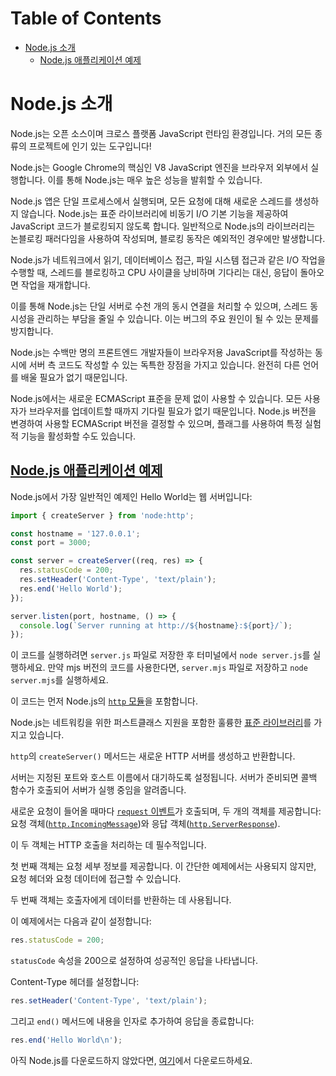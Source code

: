 # Table of Contents

- [Node.js 소개](#nodejs-소개)
  - [Node.js 애플리케이션 예제](#nodejs-애플리케이션-예제)

# Node.js 소개

Node.js는 오픈 소스이며 크로스 플랫폼 JavaScript 런타임 환경입니다. 거의 모든 종류의 프로젝트에 인기 있는 도구입니다!

Node.js는 Google Chrome의 핵심인 V8 JavaScript 엔진을 브라우저 외부에서 실행합니다. 이를 통해 Node.js는 매우 높은 성능을 발휘할 수 있습니다.

Node.js 앱은 단일 프로세스에서 실행되며, 모든 요청에 대해 새로운 스레드를 생성하지 않습니다. Node.js는 표준 라이브러리에 비동기 I/O 기본 기능을 제공하여 JavaScript 코드가 블로킹되지 않도록 합니다. 일반적으로 Node.js의 라이브러리는 논블로킹 패러다임을 사용하여 작성되며, 블로킹 동작은 예외적인 경우에만 발생합니다.

Node.js가 네트워크에서 읽기, 데이터베이스 접근, 파일 시스템 접근과 같은 I/O 작업을 수행할 때, 스레드를 블로킹하고 CPU 사이클을 낭비하며 기다리는 대신, 응답이 돌아오면 작업을 재개합니다.

이를 통해 Node.js는 단일 서버로 수천 개의 동시 연결을 처리할 수 있으며, 스레드 동시성을 관리하는 부담을 줄일 수 있습니다. 이는 버그의 주요 원인이 될 수 있는 문제를 방지합니다.

Node.js는 수백만 명의 프론트엔드 개발자들이 브라우저용 JavaScript를 작성하는 동시에 서버 측 코드도 작성할 수 있는 독특한 장점을 가지고 있습니다. 완전히 다른 언어를 배울 필요가 없기 때문입니다.

Node.js에서는 새로운 ECMAScript 표준을 문제 없이 사용할 수 있습니다. 모든 사용자가 브라우저를 업데이트할 때까지 기다릴 필요가 없기 때문입니다. Node.js 버전을 변경하여 사용할 ECMAScript 버전을 결정할 수 있으며, 플래그를 사용하여 특정 실험적 기능을 활성화할 수도 있습니다.


## [Node.js 애플리케이션 예제](https://nodejs.org/ko/learn/getting-started/introduction-to-nodejs#an-example-nodejs-application)

Node.js에서 가장 일반적인 예제인 Hello World는 웹 서버입니다:

```javascript
import { createServer } from 'node:http';

const hostname = '127.0.0.1';
const port = 3000;

const server = createServer((req, res) => {
  res.statusCode = 200;
  res.setHeader('Content-Type', 'text/plain');
  res.end('Hello World');
});

server.listen(port, hostname, () => {
  console.log(`Server running at http://${hostname}:${port}/`);
});
```

이 코드를 실행하려면 `server.js` 파일로 저장한 후 터미널에서 `node server.js`를 실행하세요. 만약 mjs 버전의 코드를 사용한다면, `server.mjs` 파일로 저장하고 `node server.mjs`를 실행하세요.

이 코드는 먼저 Node.js의 [`http` 모듈](https://nodejs.org/api/http.html)을 포함합니다.

Node.js는 네트워킹을 위한 퍼스트클래스 지원을 포함한 훌륭한 [표준 라이브러리](https://nodejs.org/api/)를 가지고 있습니다.

`http`의 `createServer()` 메서드는 새로운 HTTP 서버를 생성하고 반환합니다.

서버는 지정된 포트와 호스트 이름에서 대기하도록 설정됩니다. 서버가 준비되면 콜백 함수가 호출되어 서버가 실행 중임을 알려줍니다.

새로운 요청이 들어올 때마다 [`request` 이벤트](https://nodejs.org/api/http.html#http_event_request)가 호출되며, 두 개의 객체를 제공합니다: 요청 객체([`http.IncomingMessage`](https://nodejs.org/api/http.html#http_class_http_incomingmessage))와 응답 객체([`http.ServerResponse`](https://nodejs.org/api/http.html#http_class_http_serverresponse)).

이 두 객체는 HTTP 호출을 처리하는 데 필수적입니다.

첫 번째 객체는 요청 세부 정보를 제공합니다. 이 간단한 예제에서는 사용되지 않지만, 요청 헤더와 요청 데이터에 접근할 수 있습니다.

두 번째 객체는 호출자에게 데이터를 반환하는 데 사용됩니다.

이 예제에서는 다음과 같이 설정합니다:

```javascript
res.statusCode = 200;
```

`statusCode` 속성을 200으로 설정하여 성공적인 응답을 나타냅니다.

Content-Type 헤더를 설정합니다:

```javascript
res.setHeader('Content-Type', 'text/plain');
```

그리고 `end()` 메서드에 내용을 인자로 추가하여 응답을 종료합니다:

```javascript
res.end('Hello World\n');
```

아직 Node.js를 다운로드하지 않았다면, [여기](https://nodejs.org/en/download)에서 다운로드하세요.


